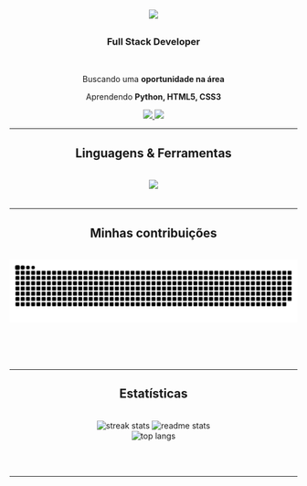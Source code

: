 <h1 align="center">
    <img src="https://readme-typing-svg.demolab.com?font=Fira+Code&weight=500&pause=1000&color=F7F7F7&center=true&width=435&lines=Ryan+Henrique" />
</h1>

<h3 align="center">Full Stack Developer</h3>

<br/>

<div align="center">
 
 Buscando uma **oportunidade na área**
 
 Aprendendo **Python, HTML5, CSS3**
 
 </div>
 
<div align="center"> 
  <a href="mailto:ryanhenriquesilvaa@outlook.com">
    <img src="https://img.shields.io/badge/Microsoft_Outlook-0078D4?style=for-the-badge&logo=microsoft-outlook&logoColor=white" />
  </a>
  <a href="https://www.linkedin.com/in/ryhenrique/" target="_blank">
    <img src="https://img.shields.io/badge/LinkedIn-0077B5?style=for-the-badge&logo=linkedin&logoColor=white" target="_blank" />
  </a>
    
</div>

 <hr/>
 
<h2 align="center">Linguagens & Ferramentas</h2>
<br/>
<div align="center">
    <img src="https://skillicons.dev/icons?i=python,html,css,vscode,github,git" />
</div>

<br/>
<hr/>

<div align="center">
  <h2>Minhas contribuições</h2>
  <br>
  <img alt="snake eating my contributions" src="https://raw.githubusercontent.com/salesp07/salesp07/output/github-contribution-grid-snake.svg" />
  
  <br/><br/><br/>
</div>

<hr/>

<h2 align="center">Estatísticas</h2>
<br>
<div align=center>
  <img width=390 src="https://github-readme-streak-stats-salesp07.vercel.app/?user=ryhenrique&count_private=true&theme=react&border_radius=10" alt="streak stats"/>
  <img width=390 src="https://github-readme-stats-salesp07.vercel.app/api?username=ryhenrique&count_private=true&show_icons=true&theme=react&rank_icon=github&border_radius=10" alt="readme stats" />
  <br/>
  <img width=325 align="center" src="https://github-readme-stats-salesp07.vercel.app/api/top-langs/?username=ryhenrique&hide=HTML&langs_count=8&layout=compact&theme=react&border_radius=10&size_weight=0.5&count_weight=0.5&exclude_repo=github-readme-stats" alt="top langs" />
</div>

<br/><br/>

<hr/>
